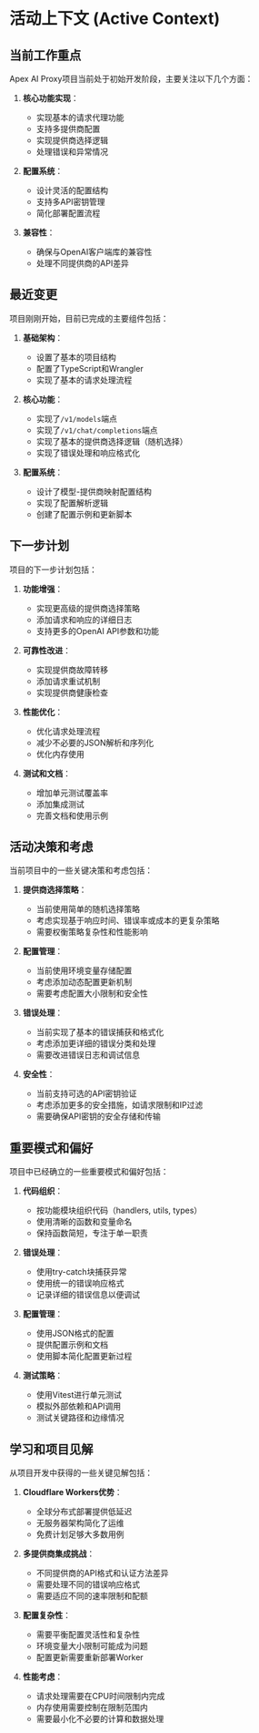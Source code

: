 # 活动上下文 (Active Context)

## 当前工作重点

Apex AI Proxy项目当前处于初始开发阶段，主要关注以下几个方面：

1. **核心功能实现**：
   - 实现基本的请求代理功能
   - 支持多提供商配置
   - 实现提供商选择逻辑
   - 处理错误和异常情况

2. **配置系统**：
   - 设计灵活的配置结构
   - 支持多API密钥管理
   - 简化部署配置流程

3. **兼容性**：
   - 确保与OpenAI客户端库的兼容性
   - 处理不同提供商的API差异

## 最近变更

项目刚刚开始，目前已完成的主要组件包括：

1. **基础架构**：
   - 设置了基本的项目结构
   - 配置了TypeScript和Wrangler
   - 实现了基本的请求处理流程

2. **核心功能**：
   - 实现了`/v1/models`端点
   - 实现了`/v1/chat/completions`端点
   - 实现了基本的提供商选择逻辑（随机选择）
   - 实现了错误处理和响应格式化

3. **配置系统**：
   - 设计了模型-提供商映射配置结构
   - 实现了配置解析逻辑
   - 创建了配置示例和更新脚本

## 下一步计划

项目的下一步计划包括：

1. **功能增强**：
   - 实现更高级的提供商选择策略
   - 添加请求和响应的详细日志
   - 支持更多的OpenAI API参数和功能

2. **可靠性改进**：
   - 实现提供商故障转移
   - 添加请求重试机制
   - 实现提供商健康检查

3. **性能优化**：
   - 优化请求处理流程
   - 减少不必要的JSON解析和序列化
   - 优化内存使用

4. **测试和文档**：
   - 增加单元测试覆盖率
   - 添加集成测试
   - 完善文档和使用示例

## 活动决策和考虑

当前项目中的一些关键决策和考虑包括：

1. **提供商选择策略**：
   - 当前使用简单的随机选择策略
   - 考虑实现基于响应时间、错误率或成本的更复杂策略
   - 需要权衡策略复杂性和性能影响

2. **配置管理**：
   - 当前使用环境变量存储配置
   - 考虑添加动态配置更新机制
   - 需要考虑配置大小限制和安全性

3. **错误处理**：
   - 当前实现了基本的错误捕获和格式化
   - 考虑添加更详细的错误分类和处理
   - 需要改进错误日志和调试信息

4. **安全性**：
   - 当前支持可选的API密钥验证
   - 考虑添加更多的安全措施，如请求限制和IP过滤
   - 需要确保API密钥的安全存储和传输

## 重要模式和偏好

项目中已经确立的一些重要模式和偏好包括：

1. **代码组织**：
   - 按功能模块组织代码（handlers, utils, types）
   - 使用清晰的函数和变量命名
   - 保持函数简短，专注于单一职责

2. **错误处理**：
   - 使用try-catch块捕获异常
   - 使用统一的错误响应格式
   - 记录详细的错误信息以便调试

3. **配置管理**：
   - 使用JSON格式的配置
   - 提供配置示例和文档
   - 使用脚本简化配置更新过程

4. **测试策略**：
   - 使用Vitest进行单元测试
   - 模拟外部依赖和API调用
   - 测试关键路径和边缘情况

## 学习和项目见解

从项目开发中获得的一些关键见解包括：

1. **Cloudflare Workers优势**：
   - 全球分布式部署提供低延迟
   - 无服务器架构简化了运维
   - 免费计划足够大多数用例

2. **多提供商集成挑战**：
   - 不同提供商的API格式和认证方法差异
   - 需要处理不同的错误响应格式
   - 需要适应不同的速率限制和配额

3. **配置复杂性**：
   - 需要平衡配置灵活性和复杂性
   - 环境变量大小限制可能成为问题
   - 配置更新需要重新部署Worker

4. **性能考虑**：
   - 请求处理需要在CPU时间限制内完成
   - 内存使用需要控制在限制范围内
   - 需要最小化不必要的计算和数据处理
